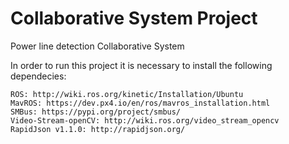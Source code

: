 # Collaborative System Project
Power line detection Collaborative System

In order to run this project it is necessary to install the following dependecies:

    ROS: http://wiki.ros.org/kinetic/Installation/Ubuntu
    MavROS: https://dev.px4.io/en/ros/mavros_installation.html
    SMBus: https://pypi.org/project/smbus/
    Video-Stream-openCV: http://wiki.ros.org/video_stream_opencv
    RapidJson v1.1.0: http://rapidjson.org/
    
